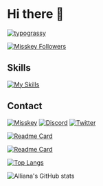 # Hi there 👋
[![typograssy](https://typograssy.deno.dev/api?text=Alliana_ab2m%20%E3%81%82%E3%82%8A%E3%81%82%E3%81%AA%20&l0=3e4044&l1=636363&l2=aeaeae&l3=dedede&l4=f2e6d4&bg=181b1f&frame=636363)](https://github.com/kawarimidoll/typograssy)

[![Misskey Followers](https://img.shields.io/badge/dynamic/json?color=8ab942&label=%F0%9D%97%A0%F0%9D%97%B6%20@Alliana_ab2m@misskey.io&query=%24.totalItems&url=https%3A%2F%2Fmisskey.io%2Fusers%2F93zi7l88ty%2Ffollowers)](https://misskey.io/@Alliana_ab2m)

## Skills
[![My Skills](https://skillicons.dev/icons?i=typescript,python,lua,prisma,nextjs,bots,neovim)](https://skillicons.dev)

## Contact
[![Misskey](https://skillicons.dev/icons?i=misskey)](https://misskey.io/@Alliana_ab2m)
[![Discord](https://skillicons.dev/icons?i=discord)](https://skillicons.dev)
[![Twitter](https://skillicons.dev/icons?i=twitter)](https://twitter.com/ab2m_Alliana)

[![Readme Card](https://github-readme-stats.vercel.app/api/pin/?username=Allianaab2m&repo=dotfiles&show_owner=true&bg_color=181b1f&text_color=aeaeae&title_color=fff7ed&icon_color=fff7ed)](https://github.com/Allianaab2m/dotfiles)

[![Readme Card](https://github-readme-stats.vercel.app/api/pin/?username=Allianaab2m&repo=vimskey&show_owner=true&bg_color=181b1f&text_color=aeaeae&title_color=fff7ed&icon_color=fff7ed)](https://github.com/Allianaab2m/vimskey)

[![Top Langs](https://github-readme-stats.vercel.app/api/top-langs/?username=Allianaab2m&bg_color=181b1f&text_color=aeaeae&title_color=fff7ed&icon_color=fff7ed)](https://github.com/Allianaab2m/Allianaab2m)

![Alliana's GitHub stats](https://github-readme-stats.vercel.app/api?username=Allianaab2m&show_icons=true&bg_color=181b1f&text_color=aeaeae&title_color=fff7ed&icon_color=fff7ed)
